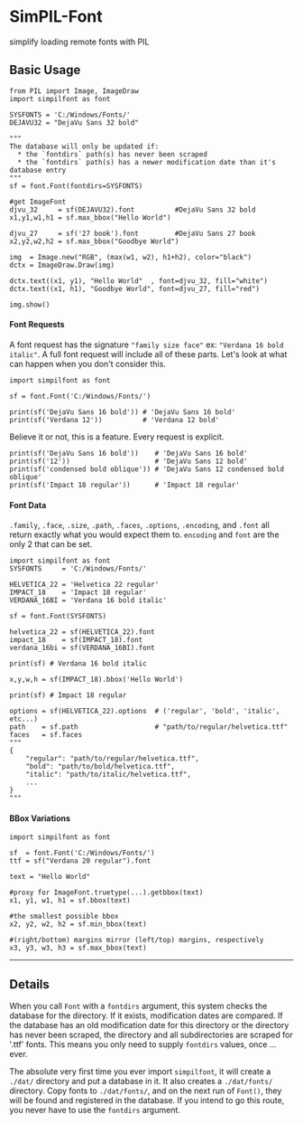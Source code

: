 # SimPIL-Font
simplify loading remote fonts with PIL

## Basic Usage
```python3
from PIL import Image, ImageDraw
import simpilfont as font

SYSFONTS = 'C:/Windows/Fonts/'
DEJAVU32 = "DejaVu Sans 32 bold"
        
"""
The database will only be updated if:
  * the `fontdirs` path(s) has never been scraped
  * the `fontdirs` path(s) has a newer modification date than it's database entry 
"""
sf = font.Font(fontdirs=SYSFONTS)

#get ImageFont
djvu_32     = sf(DEJAVU32).font          #DejaVu Sans 32 bold
x1,y1,w1,h1 = sf.max_bbox("Hello World")

djvu_27     = sf('27 book').font         #DejaVu Sans 27 book
x2,y2,w2,h2 = sf.max_bbox("Goodbye World")

img  = Image.new("RGB", (max(w1, w2), h1+h2), color="black")
dctx = ImageDraw.Draw(img)

dctx.text((x1, y1), "Hello World"  , font=djvu_32, fill="white")
dctx.text((x1, h1), "Goodbye World", font=djvu_27, fill="red")

img.show()
```

#### Font Requests

A font request has the signature `"family size face"` ex: `"Verdana 16 bold italic"`. A full font request will include all of these parts. Let's look at what can happen when you don't consider this.

```python3
import simpilfont as font

sf = font.Font('C:/Windows/Fonts/')

print(sf('DejaVu Sans 16 bold')) # 'DejaVu Sans 16 bold'
print(sf('Verdana 12'))          # 'Verdana 12 bold'
```
Believe it or not, this is a feature. Every request is explicit.

```python3
print(sf('DejaVu Sans 16 bold'))    # 'DejaVu Sans 16 bold'
print(sf('12'))                     # 'DejaVu Sans 12 bold'
print(sf('condensed bold oblique')) # 'DejaVu Sans 12 condensed bold oblique'
print(sf('Impact 18 regular'))      # 'Impact 18 regular'
```

#### Font Data

`.family`, `.face`, `.size`, `.path`, `.faces`, `.options`, `.encoding`, and `.font` all return exactly what you would expect them to. `encoding` and `font` are the only 2 that can be set.

```python3
import simpilfont as font
SYSFONTS     = 'C:/Windows/Fonts/'

HELVETICA_22 = 'Helvetica 22 regular'
IMPACT_18    = 'Impact 18 regular'
VERDANA_16BI = 'Verdana 16 bold italic'

sf = font.Font(SYSFONTS)

helvetica_22 = sf(HELVETICA_22).font
impact_18    = sf(IMPACT_18).font
verdana_16bi = sf(VERDANA_16BI).font

print(sf) # Verdana 16 bold italic

x,y,w,h = sf(IMPACT_18).bbox('Hello World')

print(sf) # Impact 18 regular

options = sf(HELVETICA_22).options  # ('regular', 'bold', 'italic', etc...)
path    = sf.path                   # "path/to/regular/helvetica.ttf"
faces   = sf.faces
"""
{
    "regular": "path/to/regular/helvetica.ttf",
    "bold": "path/to/bold/helvetica.ttf",
    "italic": "path/to/italic/helvetica.ttf",
    ...
}
"""
```

#### BBox Variations
```python3
import simpilfont as font

sf  = font.Font('C:/Windows/Fonts/')
ttf = sf("Verdana 20 regular").font

text = "Hello World"

#proxy for ImageFont.truetype(...).getbbox(text)
x1, y1, w1, h1 = sf.bbox(text)

#the smallest possible bbox
x2, y2, w2, h2 = sf.min_bbox(text)

#(right/bottom) margins mirror (left/top) margins, respectively
x3, y3, w3, h3 = sf.max_bbox(text)
```


----------------

## Details

When you call `Font` with a `fontdirs` argument, this system checks the database for the directory. If it exists, modification dates are compared. If the database has an old modification date for this directory or the directory has never been scraped, the directory and all subdirectories are scraped for '.ttf' fonts. This means you only need to supply `fontdirs` values, once ... ever. 

The absolute very first time you ever import `simpilfont`, it will create a `./dat/` directory and put a database in it. It also creates a `./dat/fonts/` directory. Copy fonts to `./dat/fonts/`, and on the next run of `Font()`, they will be found and registered in the database. If you intend to go this route, you never have to use the `fontdirs` argument.
